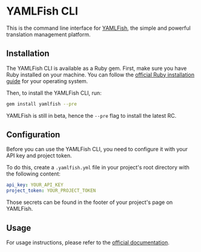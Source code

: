 # YAMLFish CLI

This is the command line interface for [YAMLFish](https:s://yamlfish.dev), the simple and powerful translation management platform.

## Installation

The YAMLFish CLI is available as a Ruby gem.
First, make sure you have Ruby installed on your machine. You can follow the [official Ruby installation guide](https://www.ruby-lang.org/en/documentation/installation/) for your operating system.

Then, to install the YAMLFish CLI, run:

```bash
gem install yamlfish --pre
```

YAMLFish is still in beta, hence the `--pre` flag to install the latest RC.

## Configuration

Before you can use the YAMLFish CLI, you need to configure it with your API key and project token.

To do this, create a `.yamlfish.yml` file in your project's root directory with the following content:

```yaml
api_key: YOUR_API_KEY
project_token: YOUR_PROJECT_TOKEN
```

Those secrets can be found in the footer of your project's page on YAMLFish.

## Usage

For usage instructions, please refer to the [official documentation](https://yamlfish.dev/docs/).
